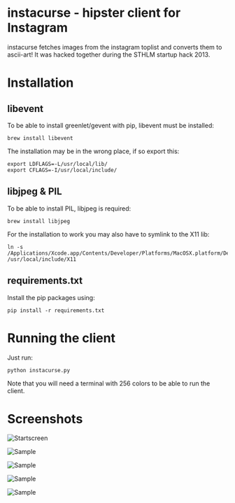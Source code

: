 instacurse - hipster client for Instagram
==========
instacurse fetches images from the instagram toplist and converts them to ascii-art!
It was hacked together during the STHLM startup hack 2013.

Installation
==========

libevent
----------
To be able to install greenlet/gevent with pip, libevent must be installed:

    brew install libevent

The installation may be in the wrong place, if so export this:

    export LDFLAGS=-L/usr/local/lib/
    export CFLAGS=-I/usr/local/include/
    
libjpeg & PIL
----------
To be able to install PIL, libjpeg is required: 

    brew install libjpeg

For the installation to work you may also have to symlink to the X11 lib:

    ln -s  /Applications/Xcode.app/Contents/Developer/Platforms/MacOSX.platform/Developer/SDKs/MacOSX10.9.sdk/System/Library/Frameworks/Tk.framework/Versions/8.5/Headers/X11 /usr/local/include/X11

requirements.txt
----------
Install the pip packages using:

    pip install -r requirements.txt
    
    
Running the client
==========
Just run: 

    python instacurse.py
   
Note that you will need a terminal with 256 colors to be able to run the client.

Screenshots
==========

![Startscreen](https://raw.github.com/sofiethorsen/instacurse/master/screenshots/img4.png)

![Sample](https://raw.github.com/sofiethorsen/instacurse/master/screenshots/img1.png)

![Sample](https://raw.github.com/sofiethorsen/instacurse/master/screenshots/img2.png)

![Sample](https://raw.github.com/sofiethorsen/instacurse/master/screenshots/img3.png)

![Sample](https://raw.github.com/sofiethorsen/instacurse/master/screenshots/img5.png)

